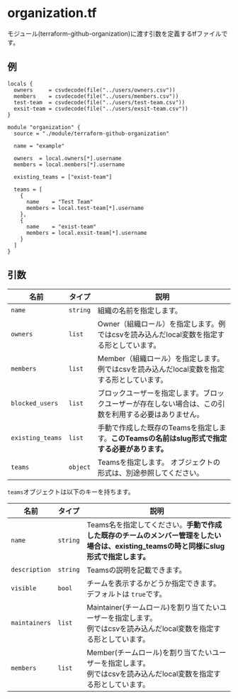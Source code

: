 # organization.tf

モジュール(terraform-github-organization)に渡す引数を定義するtfファイルです。

## 例

```hcl
locals {
  owners     = csvdecode(file("../users/owners.csv"))
  members    = csvdecode(file("../users/members.csv"))
  test-team  = csvdecode(file("../users/test-team.csv"))
  exsit-team = csvdecode(file("../users/exsit-team.csv"))
}

module "organization" {
  source = "./module/terraform-github-organization"

  name = "example"

  owners  = local.owners[*].username
  members = local.members[*].username

  existing_teams = ["exist-team"]

  teams = [
    {
      name    = "Test Team"
      members = local.test-team[*].username
    },
    {
      name    = "exist-team"
      members = local.exsit-team[*].username
    }
  ]
}

```

## 引数

| 名前 | タイプ | 説明 |
| --- | --- | --- |
| `name` | `string` | 組織の名前を指定します。 |
| `owners` | `list` | Owner（組織ロール）を指定します。例ではcsvを読み込んだlocal変数を指定する形としています。 |
| `members` | `list` | Member（組織ロール）を指定します。例ではcsvを読み込んだlocal変数を指定する形としています。 |
| `blocked_users` | `list` | ブロックユーザーを指定します。ブロックユーザーが存在しない場合は、この引数を利用する必要はありません。 |
| `existing_teams` | `list` | 手動で作成した既存のTeamsを指定します。**このTeamsの名前はslug形式で指定する必要があります。** |
| `teams` | `object` | Teamsを指定します。 オブジェクトの形式は、別途参照してください。 |

`teams`オブジェクトは以下のキーを持ちます。

| 名前 | タイプ | 説明 |
| --- | --- | --- |
| `name` | `string` | Teams名を指定してください。**手動で作成した既存のチームのメンバー管理をしたい場合は、existing_teamsの時と同様にslug形式で指定します。** |
| `description` | `string` | Teamsの説明を記載できます。 |
| `visible` | `bool` | チームを表示するかどうか指定できます。デフォルトは `true`です。 |
| `maintainers` | `list` | Maintainer(チームロール)を割り当てたいユーザーを指定します。<br>例ではcsvを読み込んだlocal変数を指定する形としています。 |
| `members` | `list` | Member(チームロール)を割り当てたいユーザーを指定します。<br>例ではcsvを読み込んだlocal変数を指定する形としています。 |
